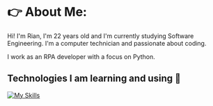 # 👉 About Me:
Hi! I'm Rian, I'm 22 years old and I'm currently studying Software Engineering. I'm a computer technician and passionate about coding.

I work as an RPA developer with a focus on Python. 
 
  ## Technologies I am learning and using 🤖

  [![My Skills](https://skillicons.dev/icons?i=python,django,docker,fastapi)](https://skillicons.dev)
  
